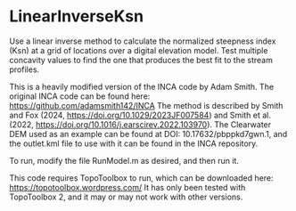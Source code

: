 # LinearInverseKsn
Use a linear inverse method to calculate the normalized steepness index (Ksn) at a grid of locations over a digital elevation model. Test multiple concavity values to find the one that produces the best fit to the stream profiles.

This is a heavily modified version of the INCA code by Adam Smith.
The original INCA code can be found here: https://github.com/adamsmith142/INCA
The method is described by Smith and Fox (2024, https://doi.org/10.1029/2023JF007584) and Smith et al. (2022, https://doi.org/10.1016/j.earscirev.2022.103970).
The Clearwater DEM used as an example can be found at DOI: 10.17632/pbppkd7gwn.1, and the outlet.kml file to use with it can be found in the INCA repository.

To run, modify the file RunModel.m as desired, and then run it.

This code requires TopoToolbox to run, which can be downloaded here: https://topotoolbox.wordpress.com/
It has only been tested with TopoToolbox 2, and it may or may not work with other versions.
